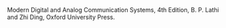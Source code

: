 Modern Digital and Analog Communication Systems, 4th Edition, B. P. Lathi and Zhi Ding, Oxford University Press.
